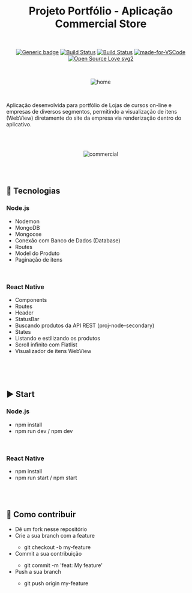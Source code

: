 <div align="center"> 

# Projeto Portfólio - Aplicação Commercial Store

</div>

<br>

<div align="center">

[![Generic badge](https://img.shields.io/badge/Made%20by-Renan%20Borba-purple.svg)](https://shields.io/) [![Build Status](https://img.shields.io/github/stars/RenanBorba/commercial-store.svg)](https://github.com/RenanBorba/commercial-store) [![Build Status](https://img.shields.io/github/forks/RenanBorba/commercial-store.svg)](https://github.com/RenanBorba/commercial-store) [![made-for-VSCode](https://img.shields.io/badge/Made%20for-VSCode-1f425f.svg)](https://code.visualstudio.com/) [![Open Source Love svg2](https://badges.frapsoft.com/os/v2/open-source.svg?v=103)](https://github.com/ellerbrock/open-source-badges/)

<br>

![home](https://github.com/RenanBorba/web-secondary/assets/48495838/4609f99a-c406-43c3-a221-82ba65a3b93e)

</div>

<br>

Aplicação desenvolvida para portfólio de Lojas de cursos on-line e empresas de diversos segmentos, permitindo a visualização de itens (WebView) diretamente do site da empresa via renderização dentro do aplicativo.

<br><br>

<div align="center">

![commercial](https://user-images.githubusercontent.com/48495838/84693212-8a742000-af1d-11ea-9dd5-37f461a292cb.png)

</div>

<br><br>

## :rocket: Tecnologias
### Node.js
<ul>
  <li>Nodemon</li>
  <li>MongoDB</li>
  <li>Mongoose</li>
  <li>Conexão com Banco de Dados (Database)</li>
  <li>Routes</li>
  <li>Model do Produto</li>
  <li>Paginação de itens</li>
</ul>
<br>

### React Native
<ul>
  <li>Components</li>
  <li>Routes</li>
  <li>Header</li>
  <li>StatusBar</li>
  <li>Buscando produtos da API REST (proj-node-secondary)</li>
  <li>States</li>
  <li>Listando e estilizando os produtos</li>
  <li>Scroll infinito com Flatlist</li>
  <li>Visualizador de itens WebView</li>
</ul>

<br><br><br>

## :arrow_forward: Start
### Node.js
<ul> 
  <li>npm install</li>
  <li>npm run dev / npm dev</li>
</ul>

<br>

### React Native
<ul> 
  <li>npm install</li>
  <li>npm run start / npm start</li>
</ul>

<br><br>

## :punch: Como contribuir
<ul>
  <li>Dê um fork nesse repositório</li>
  <li>Crie a sua branch com a feature</li>
    <ul>
      <li>git checkout -b my-feature</li>
    </ul>
  <li>Commit a sua contribuição</li>
    <ul>
      <li>git commit -m 'feat: My feature'</li>
    </ul>
  <li>Push a sua branch</li>
    <ul>
      <li>git push origin my-feature</li>
    </ul>
</ul>
